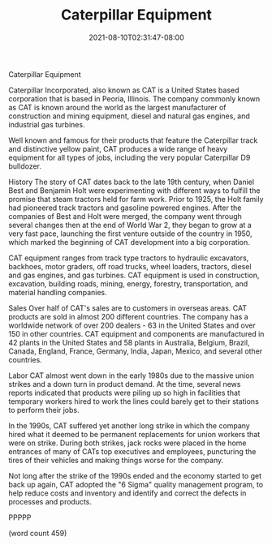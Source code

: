 ﻿---
title: "Caterpillar Equipment"
date: 2021-08-10T02:31:47-08:00
description: "Excavation Equipment Tips for Web Success"
featured_image: "/images/Excavation Equipment.jpg"
tags: ["Excavation Equipment"]
---

Caterpillar Equipment

Caterpillar Incorporated, also known as CAT is a
United States based corporation that is based in
Peoria, Illinois.  The company commonly known as CAT
is known around the world as the largest manufacturer
of construction and mining equipment, diesel and
natural gas engines, and industrial gas turbines.

Well known and famous for their products that feature
the Caterpillar track and distinctive yellow paint,
CAT produces a wide range of heavy equipment for
all types of jobs, including the very popular 
Caterpillar D9 bulldozer.

History
The story of CAT dates back to the late 19th century,
when Daniel Best and Benjamin Holt were experimenting
with different ways to fulfill the promise that
steam tractors held for farm work. Prior to 1925,
the Holt family had pioneered track tractors and
gasoline powered engines.  After the companies of 
Best and Holt were merged, the company went through
several changes then at the end of World War 2, 
they began to grow at a very fast pace, launching
the first venture outside of the country in 1950, 
which marked the beginning of CAT development into
a big corporation.

CAT equipment ranges from track type tractors to
hydraulic excavators, backhoes, motor graders, off
road trucks, wheel loaders, tractors, diesel and
gas engines, and gas turbines.  CAT equipment is
used in construction, excavation, building roads,
mining, energy, forestry, transportation, and 
material handling companies.

Sales
Over half of CAT's sales are to customers in overseas
areas.  CAT products are sold in almost 200 different
countries.  The company has a worldwide network
of over 200 dealers - 63 in the United States and
over 150 in other countries.  CAT equipment and
components are manufactured in 42 plants in the 
United States and 58 plants in Australia, Belgium,
Brazil, Canada, England, France, Germany, India,
Japan, Mexico, and several other countries.

Labor
CAT almost went down in the early 1980s due to
the massive union strikes and a down turn in product
demand.  At the time, several news reports indicated
that products were piling up so high in facilities
that temporary workers hired to work the lines
could barely get to their stations to perform their
jobs.

In the 1990s, CAT suffered yet another long strike
in which the company hired what it deemed to be
permanent replacements for union workers that 
were on strike.  During both strikes, jack rocks
were placed in the home entrances of many of
CATs top executives and employees, puncturing
the tires of their vehicles and making things
worse for the company.

Not long after the strike of the 1990s ended
and the economy started to get back up again, CAT
adopted the "6 Sigma" quality management program,
to help reduce costs and inventory and identify
and correct the defects in processes and products.

PPPPP

(word count 459)

